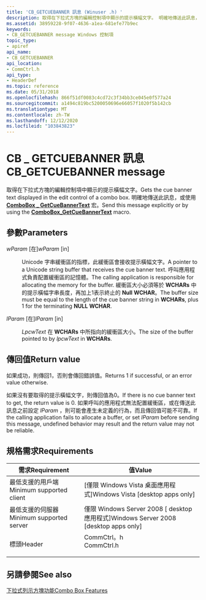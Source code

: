 ```yaml
---
title: 'CB_GETCUEBANNER 訊息 (Winuser .h) '
description: 取得在下拉式方塊的編輯控制項中顯示的提示橫幅文字。 明確地傳送此訊息，或使用 ComboBox \_ GetCueBannerText 宏。
ms.assetid: 38959228-9f07-4636-a1ea-681efe77b9ec
keywords:
- CB_GETCUEBANNER message Windows 控制項
topic_type:
- apiref
api_name:
- CB_GETCUEBANNER
api_location:
- CommCtrl.h
api_type:
- HeaderDef
ms.topic: reference
ms.date: 05/31/2018
ms.openlocfilehash: 866f51df0083c4cd72c3f34bb3ce045e0f577a24
ms.sourcegitcommit: a1494c819bc5200050696e66057f1020f5b142cb
ms.translationtype: MT
ms.contentlocale: zh-TW
ms.lasthandoff: 12/12/2020
ms.locfileid: "103843823"
---
```

# <a name="cb_getcuebanner-message"></a><span data-ttu-id="33bc0-105">CB \_ GETCUEBANNER 訊息</span><span class="sxs-lookup"><span data-stu-id="33bc0-105">CB\_GETCUEBANNER message</span></span>

<span data-ttu-id="33bc0-106">取得在下拉式方塊的編輯控制項中顯示的提示橫幅文字。</span><span class="sxs-lookup"><span data-stu-id="33bc0-106">Gets the cue banner text displayed in the edit control of a combo box.</span></span> <span data-ttu-id="33bc0-107">明確地傳送此訊息，或使用 [**ComboBox \_ GetCueBannerText**](/windows/desktop/api/Commctrl/nf-commctrl-combobox_getcuebannertext) 宏。</span><span class="sxs-lookup"><span data-stu-id="33bc0-107">Send this message explicitly or by using the [**ComboBox\_GetCueBannerText**](/windows/desktop/api/Commctrl/nf-commctrl-combobox_getcuebannertext) macro.</span></span>

## <a name="parameters"></a><span data-ttu-id="33bc0-108">參數</span><span class="sxs-lookup"><span data-stu-id="33bc0-108">Parameters</span></span>

<dl> <dt>

<span data-ttu-id="33bc0-109">*wParam* \[在\]</span><span class="sxs-lookup"><span data-stu-id="33bc0-109">*wParam* \[in\]</span></span>
</dt> <dd>

<span data-ttu-id="33bc0-110">Unicode 字串緩衝區的指標，此緩衝區會接收提示橫幅文字。</span><span class="sxs-lookup"><span data-stu-id="33bc0-110">A pointer to a Unicode string buffer that receives the cue banner text.</span></span> <span data-ttu-id="33bc0-111">呼叫應用程式負責配置緩衝區的記憶體。</span><span class="sxs-lookup"><span data-stu-id="33bc0-111">The calling application is responsible for allocating the memory for the buffer.</span></span> <span data-ttu-id="33bc0-112">緩衝區大小必須等於 **WCHARs** 中的提示橫幅字串長度，再加上1表示終止的 **Null** **WCHAR**。</span><span class="sxs-lookup"><span data-stu-id="33bc0-112">The buffer size must be equal to the length of the cue banner string in **WCHARs**, plus 1 for the terminating **NULL** **WCHAR**.</span></span>

</dd> <dt>

<span data-ttu-id="33bc0-113">*lParam* \[在\]</span><span class="sxs-lookup"><span data-stu-id="33bc0-113">*lParam* \[in\]</span></span>
</dt> <dd>

<span data-ttu-id="33bc0-114">*LpcwText* 在 **WCHARs** 中所指向的緩衝區大小。</span><span class="sxs-lookup"><span data-stu-id="33bc0-114">The size of the buffer pointed to by *lpcwText* in **WCHARs**.</span></span>

</dd> </dl>

## <a name="return-value"></a><span data-ttu-id="33bc0-115">傳回值</span><span class="sxs-lookup"><span data-stu-id="33bc0-115">Return value</span></span>

<span data-ttu-id="33bc0-116">如果成功，則傳回1，否則會傳回錯誤值。</span><span class="sxs-lookup"><span data-stu-id="33bc0-116">Returns 1 if successful, or an error value otherwise.</span></span>

<span data-ttu-id="33bc0-117">如果沒有要取得的提示橫幅文字，則傳回值為0。</span><span class="sxs-lookup"><span data-stu-id="33bc0-117">If there is no cue banner text to get, the return value is 0.</span></span> <span data-ttu-id="33bc0-118">如果呼叫的應用程式無法配置緩衝區，或在傳送此訊息之前設定 *lParam* ，則可能會產生未定義的行為，而且傳回值可能不可靠。</span><span class="sxs-lookup"><span data-stu-id="33bc0-118">If the calling application fails to allocate a buffer, or set *lParam* before sending this message, undefined behavior may result and the return value may not be reliable.</span></span>

## <a name="requirements"></a><span data-ttu-id="33bc0-119">規格需求</span><span class="sxs-lookup"><span data-stu-id="33bc0-119">Requirements</span></span>



| <span data-ttu-id="33bc0-120">需求</span><span class="sxs-lookup"><span data-stu-id="33bc0-120">Requirement</span></span> | <span data-ttu-id="33bc0-121">值</span><span class="sxs-lookup"><span data-stu-id="33bc0-121">Value</span></span> |
|-------------------------------------|----------------------------------------------------------------------------------------------------------|
| <span data-ttu-id="33bc0-122">最低支援的用戶端</span><span class="sxs-lookup"><span data-stu-id="33bc0-122">Minimum supported client</span></span><br/> | <span data-ttu-id="33bc0-123">\[僅限 Windows Vista 桌面應用程式\]</span><span class="sxs-lookup"><span data-stu-id="33bc0-123">Windows Vista \[desktop apps only\]</span></span><br/>                                                           |
| <span data-ttu-id="33bc0-124">最低支援的伺服器</span><span class="sxs-lookup"><span data-stu-id="33bc0-124">Minimum supported server</span></span><br/> | <span data-ttu-id="33bc0-125">僅限 Windows Server 2008 \[ desktop 應用程式\]</span><span class="sxs-lookup"><span data-stu-id="33bc0-125">Windows Server 2008 \[desktop apps only\]</span></span><br/>                                                     |
| <span data-ttu-id="33bc0-126">標頭</span><span class="sxs-lookup"><span data-stu-id="33bc0-126">Header</span></span><br/>                   | <dl> <span data-ttu-id="33bc0-127"><dt>CommCtrl。h</dt></span><span class="sxs-lookup"><span data-stu-id="33bc0-127"><dt>CommCtrl.h</dt></span></span> </dl> |



## <a name="see-also"></a><span data-ttu-id="33bc0-128">另請參閱</span><span class="sxs-lookup"><span data-stu-id="33bc0-128">See also</span></span>

<dl> <dt>

[<span data-ttu-id="33bc0-129">下拉式列示方塊功能</span><span class="sxs-lookup"><span data-stu-id="33bc0-129">Combo Box Features</span></span>](combo-box-features.md)
</dt> </dl>

 

 





